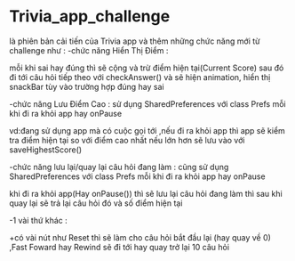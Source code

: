# Trivia_app_challenge
là phiên bản cải tiến của Trivia app và thêm những chức năng mới từ challenge như :
-chức năng Hiển Thị Điểm :

mỗi khi sai hay đúng thì sẽ cộng và trừ điểm hiện tại(Current Score) sau đó đi tới câu hỏi tiếp theo với checkAnswer()
và sẽ hiện animation, hiển thị snackBar tùy vào trường hợp đúng hay sai

-chức năng Lưu Điểm Cao : sử dụng SharedPreferences với class Prefs mỗi khi đi ra khỏi app hay onPause 

vd:đang sử dụng app mà có cuộc gọi tới ,nếu đi ra khỏi app thì app sẽ kiểm tra điểm hiện tại so với điểm cao nhất nếu lớn hơn sẽ lưu vào với saveHighestScore()

-chức năng lưu lại/quay lại câu hỏi đang làm : cũng sử dụng SharedPreferences với class Prefs mỗi khi đi ra khỏi app hay onPause 

khi đi ra khỏi app(Hay onPause()) thì sẽ lưu lại câu hỏi đang làm thì sau khi quay lại sẽ trả lại câu hỏi đó và số điểm hiện tại

-1 vài thứ khác :

+có vài nút như Reset thì sẽ làm cho câu hỏi bắt đầu lại (hay quay về 0) ,Fast Foward hay Rewind sẽ đi tới hay quay trở lại 10 câu hỏi
